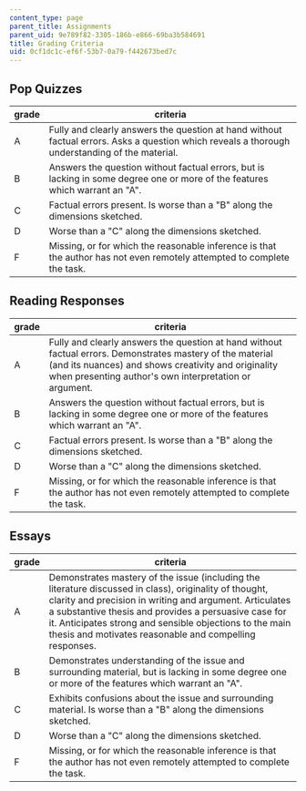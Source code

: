 ```yaml
---
content_type: page
parent_title: Assignments
parent_uid: 9e789f82-3305-186b-e866-69ba3b584691
title: Grading Criteria
uid: 0cf1dc1c-ef6f-53b7-0a79-f442673bed7c
---
```


Pop Quizzes
-----------

| grade | criteria |
| --- | --- |
| A | Fully and clearly answers the question at hand without factual errors. Asks a question which reveals a thorough understanding of the material. |
| B | Answers the question without factual errors, but is lacking in some degree one or more of the features which warrant an "A". |
| C | Factual errors present. Is worse than a "B" along the dimensions sketched. |
| D | Worse than a "C" along the dimensions sketched. |
| F | Missing, or for which the reasonable inference is that the author has not even remotely attempted to complete the task. 

Reading Responses
-----------------

| grade | criteria |
| --- | --- |
| A | Fully and clearly answers the question at hand without factual errors. Demonstrates mastery of the material (and its nuances) and shows creativity and originality when presenting author's own interpretation or argument. |
| B | Answers the question without factual errors, but is lacking in some degree one or more of the features which warrant an "A". |
| C | Factual errors present. Is worse than a "B" along the dimensions sketched. |
| D | Worse than a "C" along the dimensions sketched. |
| F | Missing, or for which the reasonable inference is that the author has not even remotely attempted to complete the task. 

Essays
------

| grade | criteria |
| --- | --- |
| A | Demonstrates mastery of the issue (including the literature discussed in class), originality of thought, clarity and precision in writing and argument. Articulates a substantive thesis and provides a persuasive case for it. Anticipates strong and sensible objections to the main thesis and motivates reasonable and compelling responses. |
| B | Demonstrates understanding of the issue and surrounding material, but is lacking in some degree one or more of the features which warrant an "A". |
| C | Exhibits confusions about the issue and surrounding material. Is worse than a "B" along the dimensions sketched. |
| D | Worse than a "C" along the dimensions sketched. |
| F | Missing, or for which the reasonable inference is that the author has not even remotely attempted to complete the task.
